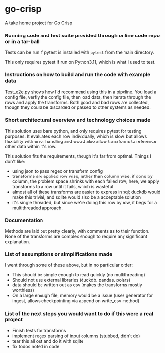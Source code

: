 # go-crisp
A take home project for Go Crisp

### Running code and test suite provided through online code repo or in a tar-ball
Tests can be run if pytest is installed with `pytest` from the main directory.

This only requires pytest if run on Python3.11, which is what I used to test.

### Instructions on how to build and run the code with example data
Test_e2e.py shows how I'd recommend using this in a pipeline. You load a config file, verfiy the config file, then load data, then iterate through the rows and apply the transforms. Both good and bad rows are collected, though they could be discarded or passed to other systems as needed.

### Short architectural overview and technology choices made
This solution uses bare python, and only requires pytest for testing purposes. It evaluates each row individually, which is slow, but allows flexibility with error handling and would also allow transforms to reference other data within it's row.

This solution fits the requirements, though it's far from optimal. Things I don't like:
- using json to pass regex or transform config
- transforms are applied row wise, rather than column wise. if done by column, the problem space shrinks with each failed row; here, we apply transforms to a row until it fails, which is wasteful
- almost all of these transforms are easier to express in sql; duckdb would make this trivial, and sqlite would also be a acceptable solution
- it's single threaded, but since we're doing this row by row, it begs for a multithreaded approach.

### Documentation

Methods are laid out pretty clearly, with comments as to their function. None of the transforms are complex enough to require any significant explanation.

### List of assumptions or simplifications made
I went through some of these above, but in no particular order:
- This should be simple enough to read quickly (no multithreading)
- Should not use external libraries (duckdb, pandas, polars)
- data should be written out as csv (makes the transforms mostly worthless)
- On a large enough file, memory would be a issue (uses generator for ingest, allows checkpointing via append on write_csv method)

### List of the next steps you would want to do if this were a real project
- Finish tests for transforms 
- implement regex parsing of input columns (stubbed, didn't do)
- tear this all out and do it with sqlite
- fix todos noted in code